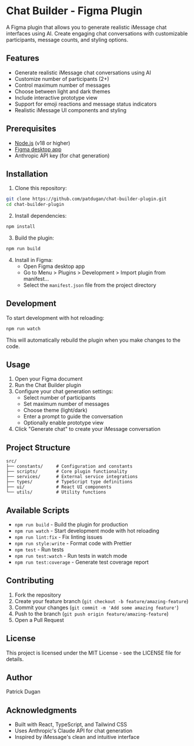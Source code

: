 # Chat Builder - Figma Plugin

A Figma plugin that allows you to generate realistic iMessage chat interfaces using AI. Create engaging chat conversations with customizable participants, message counts, and styling options.

## Features

- Generate realistic iMessage chat conversations using AI
- Customize number of participants (2+)
- Control maximum number of messages
- Choose between light and dark themes
- Include interactive prototype view
- Support for emoji reactions and message status indicators
- Realistic iMessage UI components and styling

## Prerequisites

- [Node.js](https://nodejs.org) (v18 or higher)
- [Figma desktop app](https://figma.com/downloads/)
- Anthropic API key (for chat generation)

## Installation

1. Clone this repository:

```bash
git clone https://github.com/patdugan/chat-builder-plugin.git
cd chat-builder-plugin
```

2. Install dependencies:

```bash
npm install
```

3. Build the plugin:

```bash
npm run build
```

4. Install in Figma:
   - Open Figma desktop app
   - Go to Menu > Plugins > Development > Import plugin from manifest...
   - Select the `manifest.json` file from the project directory

## Development

To start development with hot reloading:

```bash
npm run watch
```

This will automatically rebuild the plugin when you make changes to the code.

## Usage

1. Open your Figma document
2. Run the Chat Builder plugin
3. Configure your chat generation settings:
   - Select number of participants
   - Set maximum number of messages
   - Choose theme (light/dark)
   - Enter a prompt to guide the conversation
   - Optionally enable prototype view
4. Click "Generate chat" to create your iMessage conversation

## Project Structure

```
src/
├── constants/     # Configuration and constants
├── scripts/       # Core plugin functionality
├── services/      # External service integrations
├── types/         # TypeScript type definitions
├── ui/            # React UI components
└── utils/         # Utility functions
```

## Available Scripts

- `npm run build` - Build the plugin for production
- `npm run watch` - Start development mode with hot reloading
- `npm run lint:fix` - Fix linting issues
- `npm run style:write` - Format code with Prettier
- `npm test` - Run tests
- `npm run test:watch` - Run tests in watch mode
- `npm run test:coverage` - Generate test coverage report

## Contributing

1. Fork the repository
2. Create your feature branch (`git checkout -b feature/amazing-feature`)
3. Commit your changes (`git commit -m 'Add some amazing feature'`)
4. Push to the branch (`git push origin feature/amazing-feature`)
5. Open a Pull Request

## License

This project is licensed under the MIT License - see the LICENSE file for details.

## Author

Patrick Dugan

## Acknowledgments

- Built with React, TypeScript, and Tailwind CSS
- Uses Anthropic's Claude API for chat generation
- Inspired by iMessage's clean and intuitive interface
